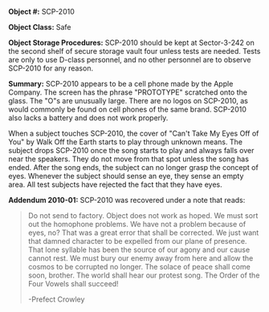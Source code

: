 **Object #:** SCP-2010

**Object Class:** Safe

**Object Storage Procedures:** SCP-2010 should be kept at Sector-3-242 on the second shelf of secure storage vault four unless tests are needed. Tests are only to use D-class personnel, and no other personnel are to observe SCP-2010 for any reason.

**Summary:** SCP-2010 appears to be a cell phone made by the Apple Company. The screen has the phrase "PROTOTYPE" scratched onto the glass. The "O"s are unusually large. There are no logos on SCP-2010, as would commonly be found on cell phones of the same brand. SCP-2010 also lacks a battery and does not work properly.

When a subject touches SCP-2010, the cover of "Can't Take My Eyes Off of You" by Walk Off the Earth starts to play through unknown means. The subject drops SCP-2010 once the song starts to play and always falls over near the speakers. They do not move from that spot unless the song has ended. After the song ends, the subject can no longer grasp the concept of eyes. Whenever the subject should sense an eye, they sense an empty area. All test subjects have rejected the fact that they have eyes.

**Addendum 2010-01:** SCP-2010 was recovered under a note that reads:

> Do not send to factory. Object does not work as hoped. We must sort out the homophone problems. We have not a problem because of eyes, no? That was a great error that shall be corrected. We just want that damned character to be expelled from our plane of presence. That lone syllable has been the source of our agony and our cause cannot rest. We must bury our enemy away from here and allow the cosmos to be corrupted no longer. The solace of peace shall come soon, brother. The world shall hear our protest song. The Order of the Four Vowels shall succeed!  
>   
> \-Prefect Crowley